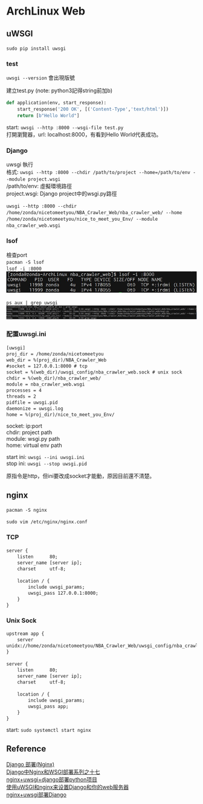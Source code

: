 # ArchLinux Web

## uWSGI

`sudo pip install uwsgi`  

### test  
`uwsgi --version` 會出現版號  

建立test.py (note: python3記得string前加b)  
```python
def application(env, start_response):
    start_response('200 OK', [('Content-Type','text/html')])
    return [b"Hello World"]
```
start: `uwsgi --http :8000 --wsgi-file test.py`  
打開瀏覽器，url: localhost:8000，有看到Hello World代表成功。  

### Django  
uwsgi 執行  
格式: `uwsgi --http :8000 --chdir /path/to/project --home=/path/to/env --module project.wsgi`  
/path/to/env: 虛擬環境路徑  
project.wsgi: Django project中的wsgi.py路徑  

`uwsgi --http :8000 --chdir /home/zonda/nicetomeetyou/NBA_Crawler_Web/nba_crawler_web/ --home /home/zonda/nicetomeetyou/nice_to_meet_you_Env/ --module nba_crawler_web.wsgi`  

### lsof  
檢查port  
`pacman -S lsof`  
`lsof -i :8000`
![picture](picture/web/lsof.JPG)  

`ps aux | grep uwsgi`  
![picture](picture/web/ps_uwsgi.JPG)  

### 配置uwsgi.ini

```
[uwsgi]
proj_dir = /home/zonda/nicetomeetyou
web_dir = %(proj_dir)/NBA_Crawler_Web
#socket = 127.0.0.1:8000 # tcp
socket = %(web_dir)/uwsgi_config/nba_crawler_web.sock # unix sock
chdir = %(web_dir)/nba_crawler_web/
module = nba_crawler_web.wsgi
processes = 4
threads = 2
pidfile = uwsgi.pid
daemonize = uwsgi.log
home = %(proj_dir)/nice_to_meet_you_Env/
```
socket: ip:port  
chdir: project path  
module: wsgi.py path  
home: virtual env path  

start ini: `uwsgi --ini uwsgi.ini`  
stop ini: `uwsgi --stop uwsgi.pid`    

原指令是http，但ini要改成socket才能動，原因目前還不清楚。  

## nginx

`pacman -S nginx`  

`sudo vim /etc/nginx/nginx.conf`  

### TCP
```
server {
    listen      80;
    server_name [server ip];
    charset     utf-8;
    
    location / {
        include uwsgi_params;
        uwsgi_pass 127.0.0.1:8000;
    }
}
```

### Unix Sock
```
upstream app {
    server unidx://home/zonda/nicetomeetyou/NBA_Crawler_Web/uwsgi_config/nba_crawler_web.sock;
}

server {
    listen      80;
    server_name [server ip];
    charset     utf-8;
    
    location / {
        include uwsgi_params;
        uwsgi_pass app;
    }
}
```

start: `sudo systemctl start nginx`  

## Reference

[Django 部署(Nginx)](https://code.ziqiangxuetang.com/django/django-nginx-deploy.html)  
[Django中Nginx和WSGI部署系列之十七](https://blog.csdn.net/u014745194/article/details/76408733)  
[nginx+uwsgi+django部署python项目](https://www.centos.bz/2017/12/nginxuwsgidjango部署python项目/)  
[使用uWSGI和nginx来设置Django和你的web服务器](http://uwsgi-docs-zh.readthedocs.io/zh_CN/latest/tutorials/Django_and_nginx.html)  
[nginx+uwsgi部署Django](https://thief.one/2017/08/21/1/)  